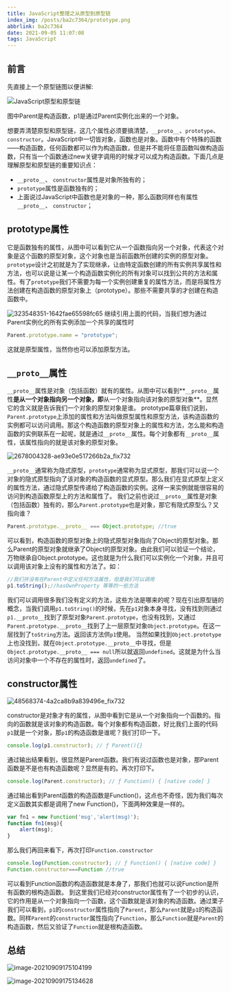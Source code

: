 ```yaml
---
title: JavaScript整理之从原型到原型链
index_img: /posts/ba2c7364/prototype.png
abbrlink: ba2c7364
date: 2021-09-05 11:07:08
tags: JavaScript
---
```


## 前言

先直接上一个原型链图以便讲解:

![JavaScript原型和原型链](JavaScript%E6%95%B4%E7%90%86%E4%B9%8B%E4%BB%8E%E5%8E%9F%E5%9E%8B%E5%88%B0%E5%8E%9F%E5%9E%8B%E9%93%BE/1865431362-c3d090d5d00755cf_fix732-1625456575241-16308127777682.png)

图中Parent是构造函数，p1是通过Parent实例化出来的一个对象。

想要弄清楚原型和原型链，这几个属性必须要搞清楚，`__proto__`、`prototype`、 `constructor`。JavaScript中一切皆对象，函数也是对象。函数中有个特殊的函数——构造函数，任何函数都可以作为构造函数，但是并不能将任意函数叫做构造函数，只有当一个函数通过new关键字调用的时候才可以成为构造函数。下面几点是理解原型和原型链的重要知识点：

- `__proto__`、 `constructor`属性是对象所独有的；
- `prototype`属性是函数独有的；
- 上面说过JavaScript中函数也是对象的一种，那么函数同样也有属性`__proto__`、 `constructor`；

## prototype属性

它是函数独有的属性，从图中可以看到它从一个函数指向另一个对象，代表这个对象是这个函数的原型对象，这个对象也是当前函数所创建的实例的原型对象。
`prototype`设计之初就是为了实现继承，让由特定函数创建的所有实例共享属性和方法，也可以说是让某一个构造函数实例化的所有对象可以找到公共的方法和属性。有了`prototype`我们不需要为每一个实例创建重复的属性方法，而是将属性方法创建在构造函数的原型对象上（prototype）。那些不需要共享的才创建在构造函数中。

![323548351-1642fae65598fc65](JavaScript%E6%95%B4%E7%90%86%E4%B9%8B%E4%BB%8E%E5%8E%9F%E5%9E%8B%E5%88%B0%E5%8E%9F%E5%9E%8B%E9%93%BE/323548351-1642fae65598fc65-16311798697453-16311798757894.png)
继续引用上面的代码，当我们想为通过Parent实例化的所有实例添加一个共享的属性时

```js
Parent.prototype.name = "prototype";
```

这就是原型属性，当然你也可以添加原型方法。

## `__proto__`属性

`__proto__`属性是对象（包括函数）就有的属性。从图中可以看到**`__proto__`属性**是从一个对象指向另一个对象，即**从一个对象指向该对象的原型对象**。显然它的含义就是告诉我们一个对象的原型对象是谁。
prototype篇章我们说到，`Parent.prototype`上添加的属性和方法叫做原型属性和原型方法，该构造函数的实例都可以访问调用。那这个构造函数的原型对象上的属性和方法，怎么能和构造函数的实例联系在一起呢，就是通过`__proto__`属性。每个对象都有`__proto__`属性，该属性指向的就是该对象的原型对象。

![2678004328-ae93e0e517266b2a_fix732](JavaScript%E6%95%B4%E7%90%86%E4%B9%8B%E4%BB%8E%E5%8E%9F%E5%9E%8B%E5%88%B0%E5%8E%9F%E5%9E%8B%E9%93%BE/2678004328-ae93e0e517266b2a_fix732-16311800444655.png)

`__proto__`通常称为隐式原型，`prototype`通常称为显式原型，那我们可以说一个对象的隐式原型指向了该对象的构造函数的显式原型。那么我们在显式原型上定义的属性方法，通过隐式原型传递给了构造函数的实例。这样一来实例就能很容易的访问到构造函数原型上的方法和属性了。
我们之前也说过`__proto__`属性是对象（包括函数）独有的，那么`Parent.prototype`也是对象，那它有隐式原型么？又指向谁？

```js
Parent.prototype.__proto__ === Object.prototype; //true
```

可以看到，构造函数的原型对象上的隐式原型对象指向了Object的原型对象。那么Parent的原型对象就继承了Object的原型对象。由此我们可以验证一个结论，万物继承自Object.prototype。这也就是为什么我们可以实例化一个对象，并且可以调用该对象上没有的属性和方法了。如：

```javascript
//我们并没有在Parent中定义任何方法属性，但是我们可以调用
p1.toString();//hasOwnProperty 等等的一些方法
```

我们可以调用很多我们没有定义的方法，这些方法是哪来的呢？现在引出原型链的概念，当我们调用`p1.toString()`的时候，先在`p1`对象本身寻找，没有找到则通过`p1.__proto__`找到了原型对象`Parent.prototype`，也没有找到，又通过`Parent.prototype.__proto__`找到了上一层原型对象`Object.prototype`。在这一层找到了`toString`方法。返回该方法供`p1`使用。
当然如果找到`Object.prototype`上也没找到，就在`Object.prototype.__proto__`中寻找，但是`Object.prototype.__proto__ === null`所以就返回`undefined`。这就是为什么当访问对象中一个不存在的属性时，返回`undefined`了。

## constructor属性

![48568374-4a2ca8b9a839496e_fix732](JavaScript%E6%95%B4%E7%90%86%E4%B9%8B%E4%BB%8E%E5%8E%9F%E5%9E%8B%E5%88%B0%E5%8E%9F%E5%9E%8B%E9%93%BE/48568374-4a2ca8b9a839496e_fix732-16311803210376.png)

constructor是对象才有的属性，从图中看到它是从一个对象指向一个函数的。指向的函数就是该对象的构造函数。每个对象都有构造函数，好比我们上面的代码`p1`就是一个对象，那`p1`的构造函数是谁呢？我们打印一下。

```javascript
console.log(p1.constructor); // ƒ Parent(){}
```

通过输出结果看到，很显然是Parent函数。我们有说过函数也是对象，那Parent函数是不是也有构造函数呢？显然是有的。再次打印下。

```javascript
console.log(Parent.constructor); // ƒ Function() { [native code] }
```

通过输出看到Parent函数的构造函数是Function()，这点也不奇怪，因为我们每次定义函数其实都是调用了new Function()，下面两种效果是一样的。

```javascript
var fn1 = new Function('msg','alert(msg)');
function fn1(msg){
    alert(msg);
}
```

那么我们再回来看下，再次打印`Function.constructor`

```javascript
console.log(Function.constructor); // ƒ Function() { [native code] }
Function.constructor===Function //true
```

可以看到Function函数的构造函数就是本身了，那我们也就可以说Function是所有函数的根构造函数。
到这里我们已经对constructor属性有了一个初步的认识，它的作用是从一个对象指向一个函数，这个函数就是该对象的构造函数。通过栗子我们可以看到，`p1`的`constructor`属性指向了`Parent`，那么`Parent`就是`p1`的构造函数。同样`Parent`的`constructor`属性指向了`Function`，那么`Function`就是`Parent`的构造函数，然后又验证了`Function`就是根构造函数。

## 总结

![image-20210909175104199](JavaScript%E6%95%B4%E7%90%86%E4%B9%8B%E4%BB%8E%E5%8E%9F%E5%9E%8B%E5%88%B0%E5%8E%9F%E5%9E%8B%E9%93%BE/image-20210909175104199-16311810670437.png)

![image-20210909175134628](JavaScript%E6%95%B4%E7%90%86%E4%B9%8B%E4%BB%8E%E5%8E%9F%E5%9E%8B%E5%88%B0%E5%8E%9F%E5%9E%8B%E9%93%BE/image-20210909175134628-16311810962428.png)
